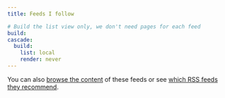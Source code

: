```yaml
---
title: Feeds I follow

# Build the list view only, we don't need pages for each feed
build:
cascade:
  build:
    list: local
    render: never
---
```

You can also [browse the content](/reading/) of these feeds or see [which RSS feeds they recommend](/discover/).
